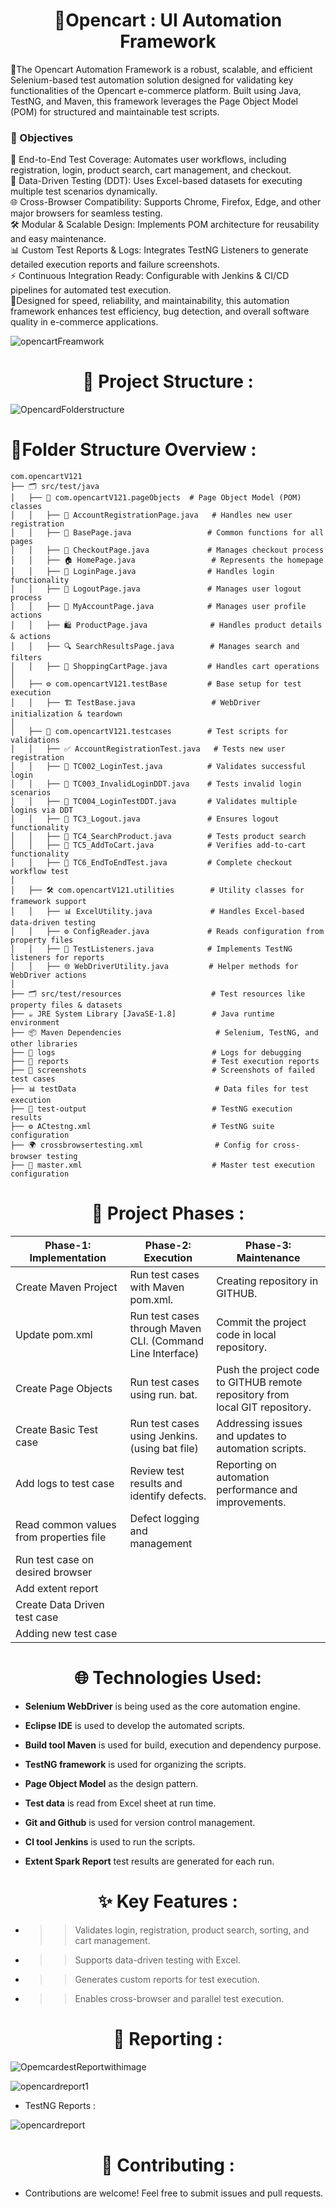  
<h1 align="center">🛒Opencart : UI Automation Framework</h1>
 
🚀The Opencart Automation Framework is a robust, scalable, and efficient Selenium-based test automation solution designed for validating key functionalities of the Opencart e-commerce platform. Built using Java, TestNG, and Maven, this framework leverages the Page Object Model (POM) for structured and maintainable test scripts.

### 🎯 Objectives
🚀 End-to-End Test Coverage: Automates user workflows, including registration, login, product search, cart management, and checkout. <br>
🔄 Data-Driven Testing (DDT): Uses Excel-based datasets for executing multiple test scenarios dynamically. <br>
🌐 Cross-Browser Compatibility: Supports Chrome, Firefox, Edge, and other major browsers for seamless testing. <br>
🛠 Modular & Scalable Design: Implements POM architecture for reusability and easy maintenance. <br>
📊 Custom Test Reports & Logs: Integrates TestNG Listeners to generate detailed execution reports and failure screenshots. <br>
⚡ Continuous Integration Ready: Configurable with Jenkins & CI/CD pipelines for automated test execution. <br>
🚀Designed for speed, reliability, and maintainability, this automation framework enhances test efficiency, bug detection, and overall software quality in e-commerce applications. <br>

![opencartFreamwork](https://github.com/user-attachments/assets/ad69a6e4-fcb6-41c6-b8ae-b9208bd38922)






 <h1 align="center">📂 Project Structure  :</h1>

![OpencardFolderstructure](https://github.com/user-attachments/assets/67cdb05a-764b-4b17-ba01-f528baa81d21)
 
  # 📝Folder Structure Overview :

 ```plaintext
com.opencartV121  
├── 🗂 src/test/java  
│   ├── 📌 com.opencartV121.pageObjects  # Page Object Model (POM) classes  
│   │   ├── 📝 AccountRegistrationPage.java   # Handles new user registration  
│   │   ├── 📌 BasePage.java                 # Common functions for all pages  
│   │   ├── 🛒 CheckoutPage.java             # Manages checkout process  
│   │   ├── 🏠 HomePage.java                 # Represents the homepage  
│   │   ├── 🔑 LoginPage.java                # Handles login functionality  
│   │   ├── 🚪 LogoutPage.java               # Manages user logout process  
│   │   ├── 👤 MyAccountPage.java            # Manages user profile actions  
│   │   ├── 🛍 ProductPage.java              # Handles product details & actions  
│   │   ├── 🔍 SearchResultsPage.java        # Manages search and filters  
│   │   ├── 🛒 ShoppingCartPage.java         # Handles cart operations  
│  
│   ├── ⚙ com.opencartV121.testBase         # Base setup for test execution  
│   │   ├── 🏗 TestBase.java                 # WebDriver initialization & teardown  
│  
│   ├── 🧪 com.opencartV121.testcases        # Test scripts for validations  
│   │   ├── ✅ AccountRegistrationTest.java   # Tests new user registration  
│   │   ├── 🔑 TC002_LoginTest.java          # Validates successful login  
│   │   ├── 🚫 TC003_InvalidLoginDDT.java    # Tests invalid login scenarios  
│   │   ├── 🔄 TC004_LoginTestDDT.java       # Validates multiple logins via DDT  
│   │   ├── 🚪 TC3_Logout.java               # Ensures logout functionality  
│   │   ├── 🔎 TC4_SearchProduct.java        # Tests product search  
│   │   ├── 🛒 TC5_AddToCart.java            # Verifies add-to-cart functionality  
│   │   ├── 🔄 TC6_EndToEndTest.java         # Complete checkout workflow test  
│  
│   ├── 🛠 com.opencartV121.utilities        # Utility classes for framework support  
│   │   ├── 📊 ExcelUtility.java             # Handles Excel-based data-driven testing  
│   │   ├── ⚙ ConfigReader.java             # Reads configuration from property files  
│   │   ├── 📝 TestListeners.java            # Implements TestNG listeners for reports  
│   │   ├── 🌐 WebDriverUtility.java         # Helper methods for WebDriver actions  
│  
├── 🗂 src/test/resources                    # Test resources like property files & datasets  
├── ☕ JRE System Library [JavaSE-1.8]        # Java runtime environment  
├── 📦 Maven Dependencies                     # Selenium, TestNG, and other libraries  
├── 📜 logs                                   # Logs for debugging  
├── 📑 reports                                # Test execution reports  
├── 📸 screenshots                            # Screenshots of failed test cases  
├── 📊 testData                               # Data files for test execution  
├── 📁 test-output                            # TestNG execution results  
├── ⚙ ACtestng.xml                           # TestNG suite configuration  
├── 🌍 crossbrowsertesting.xml                # Config for cross-browser testing  
├── 📜 master.xml                             # Master test execution configuration
```
 

   <h1 align="center">📂 Project Phases  :</h1>


| Phase-1: Implementation | Phase-2: Execution | Phase-3: Maintenance |
|--------------|-------------|------------|
| Create Maven Project                     |Run test cases with Maven pom.xml.                         |Creating repository in GITHUB.  |
| Update pom.xml                           |Run test cases through Maven CLI. (Command Line Interface) |Commit the project code in local repository. |
| Create Page Objects                      |Run test cases using run. bat.                             |Push the project code to GITHUB remote repository from local GIT repository. |
| Create Basic Test case                   |Run test cases using Jenkins. (using bat file)             |Addressing issues and updates to automation scripts.
| Add logs to test case                    |Review test results and identify defects.                  |Reporting on automation performance and improvements. 
| Read common values from properties file  |Defect logging and management
| Run test case on desired browser         |
| Add extent report                        |
| Create Data Driven test case             | 
| Adding new test case                     | 
  <h1 align="center">🌐 Technologies Used:</h1>

  - **Selenium WebDriver** is being used as the core automation engine.

- **Eclipse IDE** is used to develop the automated scripts.

- **Build tool Maven** is used for build, execution and dependency purpose.

- **TestNG framework** is used for organizing the scripts.

- **Page Object Model** as the design pattern.

- **Test data** is read from Excel sheet at run time.

- **Git and Github** is used for version control management.

- **Cl tool Jenkins** is used to run the scripts.

- **Extent Spark Report** test results are generated for each run.

<h1 align="center">✨ Key Features :</h1>

- >> Validates login, registration, product search, sorting, and cart management.
- >> Supports data-driven testing with Excel.
- >> Generates custom reports for test execution.
- >> Enables cross-browser and parallel test execution.



<h1 align="center">  💼 Reporting :</h1>


  ![OpemcardestReportwithimage](https://github.com/user-attachments/assets/f6535a46-a209-4c98-bdc2-215a53cf6f93)
 
  ![opencardreport1](https://github.com/user-attachments/assets/bfe9ac6f-f034-4d33-b923-29f2a680eff0)
 
- TestNG Reports :
  
![opencardreport](https://github.com/user-attachments/assets/4fcaf8e3-700e-4b5b-8acd-b884b219b96a)

 
 

 <h1 align="center">🤝 Contributing :</h1>

- Contributions are welcome! Feel free to submit issues and pull requests.
 



    
